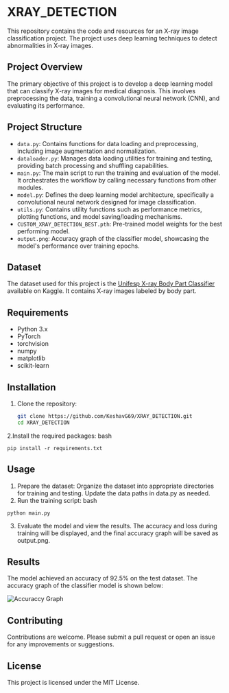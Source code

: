# XRAY_DETECTION

This repository contains the code and resources for an X-ray image classification project. The project uses deep learning techniques to detect abnormalities in X-ray images.

## Project Overview

The primary objective of this project is to develop a deep learning model that can classify X-ray images for medical diagnosis. This involves preprocessing the data, training a convolutional neural network (CNN), and evaluating its performance.

## Project Structure

- `data.py`: Contains functions for data loading and preprocessing, including image augmentation and normalization.
- `dataloader.py`: Manages data loading utilities for training and testing, providing batch processing and shuffling capabilities.
- `main.py`: The main script to run the training and evaluation of the model. It orchestrates the workflow by calling necessary functions from other modules.
- `model.py`: Defines the deep learning model architecture, specifically a convolutional neural network designed for image classification.
- `utils.py`: Contains utility functions such as performance metrics, plotting functions, and model saving/loading mechanisms.
- `CUSTOM_XRAY_DETECTION_BEST.pth`: Pre-trained model weights for the best performing model.
- `output.png`: Accuracy graph of the classifier model, showcasing the model's performance over training epochs.

## Dataset

The dataset used for this project is the [Unifesp X-ray Body Part Classifier](https://www.kaggle.com/competitions/unifesp-x-ray-body-part-classifier/data) available on Kaggle. It contains X-ray images labeled by body part.

## Requirements

- Python 3.x
- PyTorch
- torchvision
- numpy
- matplotlib
- scikit-learn

## Installation

1. Clone the repository:
   ```bash
   git clone https://github.com/KeshavG69/XRAY_DETECTION.git
   cd XRAY_DETECTION
   ```

2.Install the required packages:
bash
```
pip install -r requirements.txt
```

## Usage

1. Prepare the dataset:
  Organize the dataset into appropriate directories for training and testing.
  Update the data paths in data.py as needed.
2. Run the training script:
bash
```
python main.py
```
3. Evaluate the model and view the results. The accuracy and loss during training will be displayed, and the final accuracy graph will be saved as output.png.

## Results

The model achieved an accuracy of 92.5% on the test dataset. The accuracy graph of the classifier model is shown below:


![Accuraccy Graph](https://github.com/KeshavG69/XRAY_DETECTION/blob/main/output.png)
## Contributing

Contributions are welcome. Please submit a pull request or open an issue for any improvements or suggestions.

## License

This project is licensed under the MIT License.

